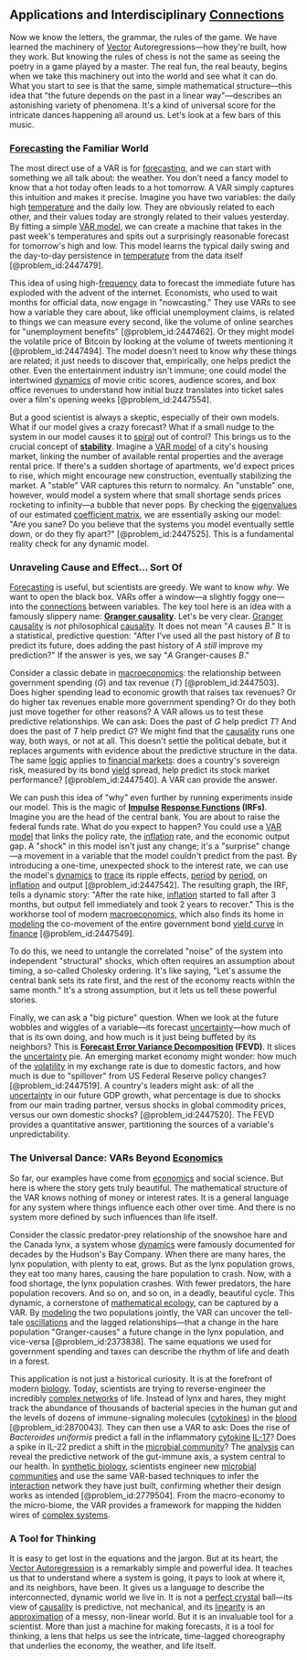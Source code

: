 ## Applications and Interdisciplinary [Connections](@article_id:193345)

Now we know the letters, the grammar, the rules of the game. We have learned the machinery of [Vector](@article_id:176819) Autoregressions—how they're built, how they work. But knowing the rules of chess is not the same as seeing the poetry in a game played by a master. The real fun, the real beauty, begins when we take this machinery out into the world and see what it can do. What you start to see is that the same, simple mathematical structure—this idea that "the future depends on the past in a linear way"—describes an astonishing variety of phenomena. It's a kind of universal score for the intricate dances happening all around us. Let's look at a few bars of this music.

### [Forecasting](@article_id:145712) the Familiar World

The most direct use of a VAR is for [forecasting](@article_id:145712), and we can start with something we all talk about: the weather. You don’t need a fancy model to know that a hot today often leads to a hot tomorrow. A VAR simply captures this intuition and makes it precise. Imagine you have two variables: the daily high [temperature](@article_id:145715) and the daily low. They are obviously related to each other, and their values today are strongly related to their values yesterday. By fitting a simple [VAR model](@article_id:147144), we can create a machine that takes in the past week's temperatures and spits out a surprisingly reasonable forecast for tomorrow's high and low. This model learns the typical daily swing and the day-to-day persistence in [temperature](@article_id:145715) from the data itself [@problem_id:2447479].

This idea of using high-[frequency](@article_id:264036) data to forecast the immediate future has exploded with the advent of the internet. Economists, who used to wait months for official data, now engage in "nowcasting." They use VARs to see how a variable they care about, like official unemployment claims, is related to things we can measure every second, like the volume of online searches for "unemployment benefits" [@problem_id:2447462]. Or they might model the volatile price of Bitcoin by looking at the volume of tweets mentioning it [@problem_id:2447494]. The model doesn't need to know *why* these things are related; it just needs to discover that, empirically, one helps predict the other. Even the entertainment industry isn't immune; one could model the intertwined [dynamics](@article_id:163910) of movie critic scores, audience scores, and box office revenues to understand how initial buzz translates into ticket sales over a film's opening weeks [@problem_id:2447554].

But a good scientist is always a skeptic, especially of their own models. What if our model gives a crazy forecast? What if a small nudge to the system in our model causes it to [spiral](@article_id:266424) out of control? This brings us to the crucial concept of **[stability](@article_id:142499)**. Imagine a [VAR model](@article_id:147144) of a city's housing market, linking the number of available rental properties and the average rental price. If there's a sudden shortage of apartments, we'd expect prices to rise, which might encourage new construction, eventually stabilizing the market. A "stable" VAR captures this return to normalcy. An "unstable" one, however, would model a system where that small shortage sends prices rocketing to infinity—a bubble that never pops. By checking the [eigenvalues](@article_id:146953) of our estimated [coefficient matrix](@article_id:150979), we are essentially asking our model: "Are you sane? Do you believe that the systems you model eventually settle down, or do they fly apart?" [@problem_id:2447525]. This is a fundamental reality check for any dynamic model.

### Unraveling Cause and Effect... Sort Of

[Forecasting](@article_id:145712) is useful, but scientists are greedy. We want to know *why*. We want to open the black box. VARs offer a window—a slightly foggy one—into the [connections](@article_id:193345) between variables. The key tool here is an idea with a famously slippery name: **[Granger causality](@article_id:136792)**. Let's be very clear. [Granger causality](@article_id:136792) is *not* philosophical [causality](@article_id:148003). It does not mean "$A$ causes $B$." It is a statistical, predictive question: "After I've used all the past history of $B$ to predict its future, does adding the past history of $A$ *still* improve my prediction?" If the answer is yes, we say "$A$ Granger-causes $B$."

Consider a classic debate in [macroeconomics](@article_id:146501): the relationship between government spending ($G$) and tax revenue ($T$) [@problem_id:2447503]. Does higher spending lead to economic growth that raises tax revenues? Or do higher tax revenues enable more government spending? Or do they both just move together for other reasons? A VAR allows us to test these predictive relationships. We can ask: Does the past of $G$ help predict $T$? And does the past of $T$ help predict $G$? We might find that the [causality](@article_id:148003) runs one way, both ways, or not at all. This doesn't settle the political debate, but it replaces arguments with evidence about the predictive structure in the data. The same [logic](@article_id:266330) applies to [financial markets](@article_id:142343): does a country's sovereign risk, measured by its bond [yield](@article_id:197199) spread, help predict its stock market performance? [@problem_id:2447540]. A VAR can provide the answer.

We can push this idea of "why" even further by running experiments inside our model. This is the magic of **[Impulse](@article_id:177849) [Response Functions](@article_id:142135) (IRFs)**. Imagine you are the head of the central bank. You are about to raise the federal funds rate. What do you expect to happen? You could use a [VAR model](@article_id:147144) that links the policy rate, the [inflation](@article_id:160710) rate, and the economic output gap. A "shock" in this model isn't just any change; it's a "surprise" change—a movement in a variable that the model couldn't predict from the past. By introducing a one-time, unexpected shock to the interest rate, we can use the model's [dynamics](@article_id:163910) to [trace](@article_id:148773) its ripple effects, [period](@article_id:169165) by [period](@article_id:169165), on [inflation](@article_id:160710) and output [@problem_id:2447542]. The resulting graph, the IRF, tells a dynamic story: "After the rate hike, [inflation](@article_id:160710) started to fall after 3 months, but output fell immediately and took 2 years to recover." This is the workhorse tool of modern [macroeconomics](@article_id:146501), which also finds its home in [modeling](@article_id:268079) the co-movement of the entire government bond [yield curve](@article_id:140159) in [finance](@article_id:144433) [@problem_id:2447549].

To do this, we need to untangle the correlated "noise" of the system into independent "structural" shocks, which often requires an assumption about timing, a so-called Cholesky ordering. It's like saying, "Let's assume the central bank sets its rate first, and the rest of the economy reacts within the same month." It's a strong assumption, but it lets us tell these powerful stories.

Finally, we can ask a "big picture" question. When we look at the future wobbles and wiggles of a variable—its forecast [uncertainty](@article_id:275351)—how much of that is its own doing, and how much is it just being buffeted by its neighbors? This is **[Forecast Error Variance Decomposition](@article_id:144576) (FEVD)**. It slices the [uncertainty](@article_id:275351) pie. An emerging market economy might wonder: how much of the [volatility](@article_id:266358) in my exchange rate is due to domestic factors, and how much is due to "spillover" from US Federal Reserve policy changes? [@problem_id:2447519]. A country's leaders might ask: of all the [uncertainty](@article_id:275351) in our future GDP growth, what percentage is due to shocks from our main trading partner, versus shocks in global commodity prices, versus our own domestic shocks? [@problem_id:2447520]. The FEVD provides a quantitative answer, partitioning the sources of a variable's unpredictability.

### The Universal Dance: VARs Beyond [Economics](@article_id:271560)

So far, our examples have come from [economics](@article_id:271560) and social science. But here is where the story gets truly beautiful. The mathematical structure of the VAR knows nothing of money or interest rates. It is a general language for any system where things influence each other over time. And there is no system more defined by such influences than life itself.

Consider the classic predator-prey relationship of the snowshoe hare and the Canada lynx, a system whose [dynamics](@article_id:163910) were famously documented for decades by the Hudson's Bay Company. When there are many hares, the lynx population, with plenty to eat, grows. But as the lynx population grows, they eat too many hares, causing the hare population to crash. Now, with a food shortage, the lynx population crashes. With fewer predators, the hare population recovers. And so on, and so on, in a deadly, beautiful cycle. This dynamic, a cornerstone of [mathematical ecology](@article_id:265165), can be captured by a VAR. By [modeling](@article_id:268079) the two populations jointly, the VAR can uncover the tell-tale [oscillations](@article_id:169848) and the lagged relationships—that a change in the hare population "Granger-causes" a future change in the lynx population, and vice-versa [@problem_id:2373838]. The same equations we used for government spending and taxes can describe the rhythm of life and death in a forest.

This application is not just a historical curiosity. It is at the forefront of modern [biology](@article_id:276078). Today, scientists are trying to reverse-engineer the incredibly [complex networks](@article_id:261201) of life. Instead of lynx and hares, they might track the abundance of thousands of bacterial species in the human gut and the levels of dozens of immune-signaling molecules ([cytokines](@article_id:155991)) in the [blood](@article_id:267484) [@problem_id:2870043]. They can then use a VAR to ask: Does the rise of *Bacteroides uniformis* predict a fall in the inflammatory [cytokine](@article_id:203545) [IL-17](@article_id:194768)? Does a spike in IL-22 predict a shift in the [microbial community](@article_id:167074)? The [analysis](@article_id:157812) can reveal the predictive network of the gut-immune axis, a system central to our health. In [synthetic biology](@article_id:140983), scientists engineer new [microbial communities](@article_id:269110) and use the same VAR-based techniques to infer the [interaction](@article_id:275086) network they have just built, confirming whether their design works as intended [@problem_id:2779504]. From the macro-economy to the micro-biome, the VAR provides a framework for mapping the hidden wires of [complex systems](@article_id:137572).

### A Tool for Thinking

It is easy to get lost in the equations and the jargon. But at its heart, the [Vector Autoregression](@article_id:142725) is a remarkably simple and powerful idea. It teaches us that to understand where a system is going, it pays to look at where it, and its neighbors, have been. It gives us a language to describe the interconnected, dynamic world we live in. It is not a [perfect crystal](@article_id:137820) ball—its view of [causality](@article_id:148003) is predictive, not mechanical, and its [linearity](@article_id:155877) is an [approximation](@article_id:165874) of a messy, non-linear world. But it is an invaluable tool for a scientist. More than just a machine for making forecasts, it is a tool for thinking, a lens that helps us see the intricate, time-lagged choreography that underlies the economy, the weather, and life itself.
